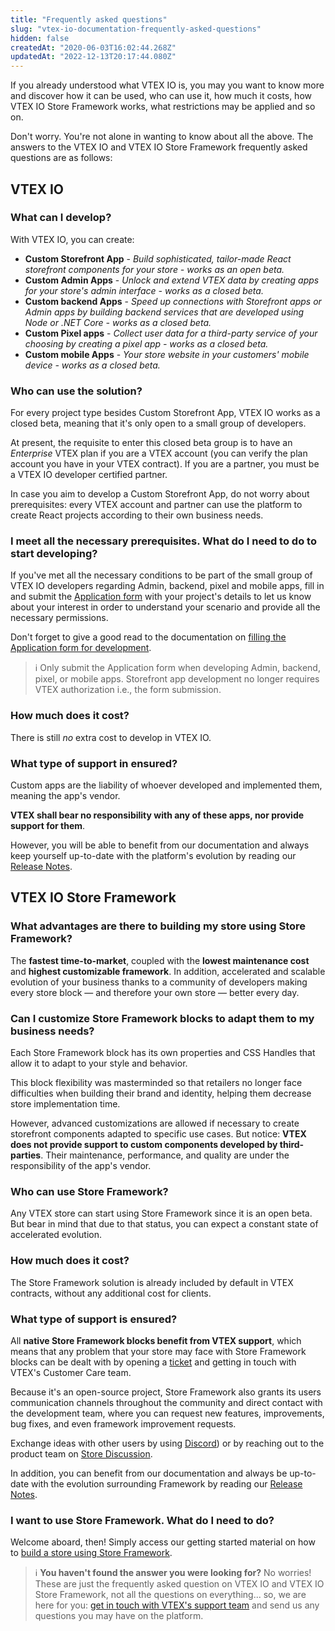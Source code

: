 ```yaml
---
title: "Frequently asked questions"
slug: "vtex-io-documentation-frequently-asked-questions"
hidden: false
createdAt: "2020-06-03T16:02:44.268Z"
updatedAt: "2022-12-13T20:17:44.080Z"
---
```

If you already understood what VTEX IO is, you may you want to know more and discover how it can be used, who can use it, how much it costs, how VTEX IO Store Framework works, what restrictions may be applied and so on.

Don't worry. You're not alone in wanting to know about all the above. The answers to the VTEX IO and VTEX IO Store Framework frequently asked questions are as follows:

## VTEX IO

### What can I develop?

With VTEX IO, you can create:

- **Custom Storefront App** - *Build sophisticated, tailor-made React storefront components for your store - works as an open beta.*
- **Custom Admin Apps** - *Unlock and extend VTEX data by creating apps for your store's admin interface - works as a closed beta.*
- **Custom backend Apps** - *Speed up connections with Storefront apps or Admin apps by building backend services that are developed using Node or .NET Core - works as a closed beta.*
- **Custom Pixel apps** -  *Collect user data for a third-party service of your choosing by creating a pixel app - works as a closed beta.*
- **Custom mobile Apps** - *Your store website in your customers' mobile device - works as a closed beta.*

### Who can use the solution?

For every project type besides Custom Storefront App, VTEX IO works as a closed beta, meaning that it's only open to a small group of developers.

At present, the requisite to enter this closed beta group is to have an *Enterprise* VTEX plan if you are a VTEX account (you can verify the plan account you have in your VTEX contract). If you are a partner, you must be a VTEX IO developer certified partner.

In case you aim to develop a Custom Storefront App, do not worry about prerequisites: every VTEX account and partner can use the platform to create React projects according to their own business needs.  

### I meet all the necessary prerequisites. What do I need to do to start developing?

If you've met all the necessary conditions to be part of the small group of VTEX IO developers regarding Admin, backend, pixel and mobile apps, fill in and submit the  [Application form](https://forms.gle/f7bYdTA7tfdfB5tt7) with your project's details to let us know about your interest in order to understand your scenario and provide all the necessary permissions.

Don't forget to give a good read to the documentation on [filling the Application form for development](https://developers.vtex.com/docs/guides/vtex-io-documentation-filling-the-application-form-for-development/).

> ℹ️ Only submit the Application form when developing Admin, backend, pixel, or mobile apps. Storefront app development no longer requires VTEX authorization i.e., the form submission.

### How much does it cost?

There is still *no* extra cost to develop in VTEX IO.

### What type of support in ensured?

Custom apps are the liability of whoever developed and implemented them, meaning the app's vendor.

**VTEX shall bear no responsibility with any of these apps, nor provide support for them**.

However, you will be able to benefit from our documentation and always keep yourself up-to-date with the platform's evolution by reading our [Release Notes](https://developers.vtex.com/vtex-developer-docs/changelog).

## VTEX IO Store Framework

### What advantages are there to building my store using Store Framework?

The **fastest time-to-market**, coupled with the **lowest maintenance cost** and **highest customizable framework**. In addition, accelerated and scalable evolution of your business thanks to a community of developers making every store block  —  and therefore your own store — better every day.

### Can I customize Store Framework blocks to adapt them to my business needs?

Each Store Framework block has its own properties and CSS Handles that allow it to adapt to your style and behavior.

This block flexibility was masterminded so that retailers no longer face difficulties when building their brand and identity, helping them decrease store implementation time.  

However, advanced customizations are allowed if necessary to create storefront components adapted to specific use cases. But notice: **VTEX does not provide support to custom components developed by third-parties**. Their maintenance, performance, and quality are under the responsibility of the app's vendor.  

### Who can use Store Framework?

Any VTEX store can start using Store Framework since it is an open beta. But bear in mind that due to that status, you can expect a constant state of accelerated evolution.

### How much does it cost?

The Store Framework solution is already included by default in VTEX contracts, without any additional cost for clients.

### What type of support is ensured?

All **native Store Framework blocks benefit from VTEX support**, which means that any problem that your store may face with Store Framework blocks can be dealt with by opening a [ticket](https://help-tickets.vtex.com/smartlink/sso/login/zendesk) and getting in touch with VTEX's Customer Care team.

Because it's an open-source project, Store Framework also grants its users communication channels throughout the community and direct contact with the development team, where you can request new features, improvements, bug fixes, and even framework improvement requests.

Exchange ideas with other users by using [Discord](https://discordapp.com/channels/652163009988263940/652253291916296232)) or by reaching out to the product team on [Store Discussion](https://github.com/vtex-apps/store-discussion).

In addition, you can benefit from our documentation and always be up-to-date with the evolution surrounding Framework by reading our [Release Notes](https://developers.vtex.com/vtex-developer-docs/changelog).

### I want to use Store Framework. What do I need to do?

Welcome aboard, then! Simply access our getting started material on how to [build a store using Store Framework](https://developers.vtex.com/docs/guides/getting-started-3).  

> ℹ️ **You haven't found the answer you were looking for?** No worries! These are just the frequently asked question on VTEX IO and VTEX IO Store Framework, not all the questions on everything... so, we are here for you: [get in touch with VTEX's support team](https://help.vtex.com/tutorial/opening-tickets-to-vtex-support--16yOEqpO32UQYygSmMSSAM) and send us any questions you may have on the platform.
